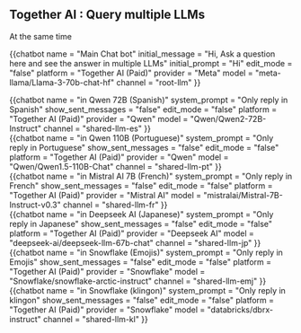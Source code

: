 ## Together AI : Query multiple LLMs 

At the same time



{{chatbot   name             = "Main Chat bot" 
            initial_message  = "Hi, Ask a question here and see the answer in multiple LLMs" 
            initial_prompt   = "Hi"
            edit_mode        = "false"
            platform         = "Together AI (Paid)"
            provider         = "Meta"
            model            = "meta-llama/Llama-3-70b-chat-hf"
            channel          = "root-llm"
}}
<div class="row">
    <div class="col-4">
        {{chatbot   name               = "in Qwen 72B (Spanish)"  
                    system_prompt      = "Only reply in Spanish"
                    show_sent_messages = "false"
                    edit_mode          = "false" 
                    platform           = "Together AI (Paid)"
                    provider           = "Qwen"
                    model              = "Qwen/Qwen2-72B-Instruct"
                    channel            = "shared-llm-es" 
        }}
    </div>
    <div class="col-4">
        {{chatbot   name               = "in Qwen 110B (Portuguese)"  
                    system_prompt      = "Only reply in Portuguese"
                    show_sent_messages = "false"
                    edit_mode          = "false" 
                    platform           = "Together AI (Paid)"
                    provider           = "Qwen"
                    model              = "Qwen/Qwen1.5-110B-Chat"
                    channel            = "shared-llm-pt" 
        }}
    </div>
    <div class="col-4">
        {{chatbot   name               = "in Mistral AI 7B (French)"  
                    system_prompt      = "Only reply in French"
                    show_sent_messages = "false"
                    edit_mode          = "false" 
                    platform           = "Together AI (Paid)"
                    provider           = "Mistral AI"
                    model              = "mistralai/Mistral-7B-Instruct-v0.3"
                    channel            = "shared-llm-fr" 
        }}
    </div>
</div>  

<div class="row">
    <div class="col-4">
        {{chatbot   name               = "in Deepseek AI (Japanese)"  
                    system_prompt      = "Only reply in Japanese"
                    show_sent_messages = "false"
                    edit_mode          = "false" 
                    platform           = "Together AI (Paid)"
                    provider           = "Deepseek AI"
                    model              = "deepseek-ai/deepseek-llm-67b-chat"
                    channel            = "shared-llm-jp" 
        }}
    </div>
    <div class="col-4">
        {{chatbot   name               = "in Snowflake (Emojis)"  
                    system_prompt      = "Only reply in Emojis"
                    show_sent_messages = "false"
                    edit_mode          = "false" 
                    platform           = "Together AI (Paid)"
                    provider           = "Snowflake"
                    model              = "Snowflake/snowflake-arctic-instruct"
                    channel            = "shared-llm-emj" 
        }}
    </div>
    <div class="col-4">
        {{chatbot   name               = "in Snowflake (klingon)"  
                    system_prompt      = "Only reply in klingon"
                    show_sent_messages = "false"
                    edit_mode          = "false" 
                    platform           = "Together AI (Paid)"
                    provider           = "Snowflake"
                    model              = "databricks/dbrx-instruct"
                    channel            = "shared-llm-kl" 
        }}
    </div>
</div>  

<script type="module" src="/web_components/js/chat-bots/Chatbot_OpenAI.mjs"></script>
<script src="/assets/plugins/marked/marked.min.js"></script>
